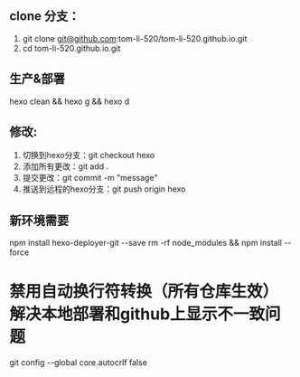 ## clone 分支：
1. git clone git@github.com:tom-li-520/tom-li-520.github.io.git
2. cd tom-li-520.github.io.git

## 生产&部署
hexo clean && hexo g && hexo d

## 修改:

1. 切换到hexo分支：git checkout hexo
2. 添加所有更改：git add .
3. 提交更改：git commit -m "message"
4. 推送到远程的hexo分支：git push origin hexo

## 新环境需要
 npm install hexo-deployer-git --save
 rm -rf node_modules && npm install --force
 
 # 禁用自动换行符转换（所有仓库生效） 解决本地部署和github上显示不一致问题
git config --global core.autocrlf false 

